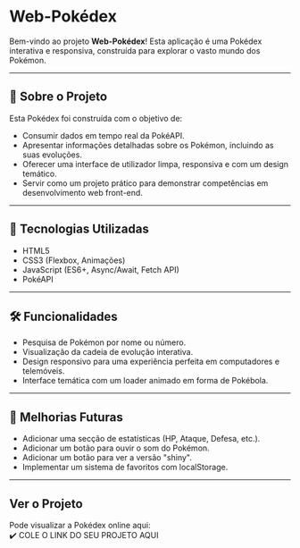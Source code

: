 # Web-Pokédex

Bem-vindo ao projeto **Web-Pokédex**! Esta aplicação é uma Pokédex interativa e responsiva, construída para explorar o vasto mundo dos Pokémon.

---

## 🚀 Sobre o Projeto

Esta Pokédex foi construída com o objetivo de:

- Consumir dados em tempo real da PokéAPI.
- Apresentar informações detalhadas sobre os Pokémon, incluindo as suas evoluções.
- Oferecer uma interface de utilizador limpa, responsiva e com um design temático.
- Servir como um projeto prático para demonstrar competências em desenvolvimento web front-end.

---

## 📌 Tecnologias Utilizadas

- HTML5  
- CSS3 (Flexbox, Animações)  
- JavaScript (ES6+, Async/Await, Fetch API)  
- PokéAPI  

---

## 🛠 Funcionalidades

- Pesquisa de Pokémon por nome ou número.  
- Visualização da cadeia de evolução interativa.  
- Design responsivo para uma experiência perfeita em computadores e telemóveis.  
- Interface temática com um loader animado em forma de Pokébola.  

---

## 🧠 Melhorias Futuras

- Adicionar uma secção de estatísticas (HP, Ataque, Defesa, etc.).  
- Adicionar um botão para ouvir o som do Pokémon.  
- Adicionar um botão para ver a versão "shiny".  
- Implementar um sistema de favoritos com localStorage.  

---

## Ver o Projeto

Pode visualizar a Pokédex online aqui:  
✔️ COLE O LINK DO SEU PROJETO AQUI
